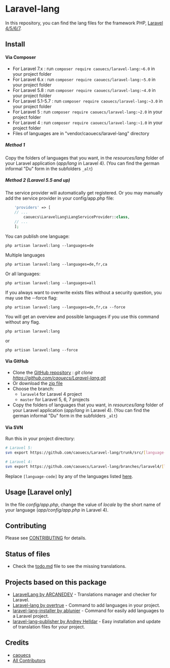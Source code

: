 # Laravel-lang

In this repository, you can find the lang files for the framework PHP, [Laravel 4/5/6/7](https://laravel.com).

## Install

#### Via Composer
* For Laravel 7.x : run `composer require caouecs/laravel-lang:~6.0` in your project folder
* For Laravel 6.x : run `composer require caouecs/laravel-lang:~5.0` in your project folder
* For Laravel 5.8 : run `composer require caouecs/laravel-lang:~4.0` in your project folder
* For Laravel 5.1-5.7 : run `composer require caouecs/laravel-lang:~3.0` in your project folder
* For Laravel 5 : run `composer require caouecs/laravel-lang:~2.0` in your project folder
* For Laravel 4 : run `composer require caouecs/laravel-lang:~1.0` in your project folder
* Files of languages are in "vendor/caouecs/laravel-lang" directory

##### Method 1
Copy the folders of languages that you want, in the *resources/lang* folder of your Laravel application (*app/lang* in Laravel 4).
(You can find the german informal "Du" form in the subfolders `_alt`)

##### Method 2 (Laravel 5.5 and up)
The service provider will automatically get registered. Or you may manually add the service provider in your config/app.php file:
```php
    'providers' => [
    // ...
        caouecs\LaravelLang\LangServiceProvider::class,
    // ...
    ];
```

You can publish one language:
```
php artisan laravel:lang --languages=de
```
Multiple languages
```
php artisan laravel:lang --languages=de,fr,ca
```
Or all languages:
```
php artisan laravel:lang --languages=all
```
If you always want to overwrite exists files without a security question, you may use the --force flag:
```
php artisan laravel:lang --languages=de,fr,ca --force
```
You will get an overview and possible languages if you use this command without any flag.
```
php artisan laravel:lang
```
or
```
php artisan laravel:lang --force
```

#### Via GitHub

* Clone the [GitHub repository](https://github.com/caouecs/laravel-lang/) : *git clone https://github.com/caouecs/Laravel-lang.git*
* Or download the [zip file](https://github.com/caouecs/laravel-lang/archive/master.zip)
* Choose the branch:
    * `laravel4` for Laravel 4 project
    * `master` for Laravel 5, 6, 7 projects
* Copy the folders of languages that you want, in *resources/lang* folder of your Laravel application (*app/lang* in Laravel 4). (You can find the german informal "Du" form in the subfolders `_alt`)

#### Via SVN

Run this in your project directory:

```sh
# Laravel 5:
svn export https://github.com/caouecs/Laravel-lang/trunk/src/[language-code] resources/lang/[language-code]

# Laravel 4:
svn export https://github.com/caouecs/Laravel-lang/branches/laravel4/[language-code] app/lang/[language-code]
```

Replace `[language-code]` by any of the languages listed [here](src).

## Usage [Laravel only]

In the file *config/app.php*, change the value of *locale* by the short name of your language (*app/config/app.php* in Laravel 4).


## Contributing

Please see [CONTRIBUTING](CONTRIBUTING.md) for details.

## Status of files

* Check the [todo.md](todo.md) file to see the missing translations.

## Projects based on this package

* [LaravelLang by ARCANEDEV](https://github.com/ARCANEDEV/LaravelLang) - Translations manager and checker for Laravel.
* [Laravel-lang by overtrue](https://github.com/overtrue/laravel-lang) - Command to add languages in your project.
* [laravel-lang-installer by ablunier](https://github.com/ablunier/laravel-lang-installer) - Command for easily add languages to a Laravel project.
* [laravel-lang-publisher by Andrey Helldar](https://github.com/andrey-helldar/laravel-lang-publisher) - Easy installation and update of translation files for your project.

## Credits

- [caouecs](https://github.com/caouecs)
- [All Contributors](https://github.com/caouecs/Laravel-lang/graphs/contributors)
